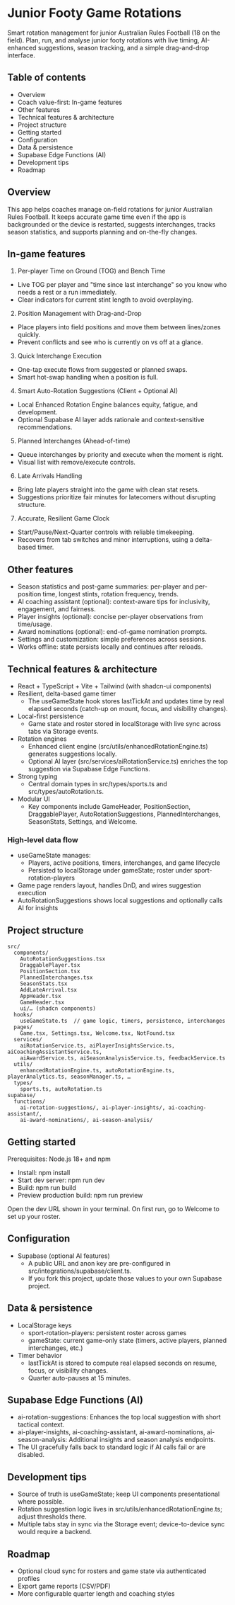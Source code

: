 # Junior Footy Game Rotations

Smart rotation management for junior Australian Rules Football (18 on the field). Plan, run, and analyse junior footy rotations with live timing, AI-enhanced suggestions, season tracking, and a simple drag-and-drop interface.

## Table of contents
- Overview
- Coach value-first: In-game features
- Other features
- Technical features & architecture
- Project structure
- Getting started
- Configuration
- Data & persistence
- Supabase Edge Functions (AI)
- Development tips
- Roadmap

## Overview
This app helps coaches manage on-field rotations for junior Australian Rules Football. It keeps accurate game time even if the app is backgrounded or the device is restarted, suggests interchanges, tracks season statistics, and supports planning and on-the-fly changes.

## In-game features

1) Per-player Time on Ground (TOG) and Bench Time
- Live TOG per player and "time since last interchange" so you know who needs a rest or a run immediately.
- Clear indicators for current stint length to avoid overplaying.

2) Position Management with Drag-and-Drop
- Place players into field positions and move them between lines/zones quickly.
- Prevent conflicts and see who is currently on vs off at a glance.

3) Quick Interchange Execution
- One-tap execute flows from suggested or planned swaps.
- Smart hot-swap handling when a position is full.

4) Smart Auto-Rotation Suggestions (Client + Optional AI)
- Local Enhanced Rotation Engine balances equity, fatigue, and development.
- Optional Supabase AI layer adds rationale and context-sensitive recommendations.

5) Planned Interchanges (Ahead-of-time)
- Queue interchanges by priority and execute when the moment is right.
- Visual list with remove/execute controls.

6) Late Arrivals Handling
- Bring late players straight into the game with clean stat resets.
- Suggestions prioritize fair minutes for latecomers without disrupting structure.

7) Accurate, Resilient Game Clock
- Start/Pause/Next-Quarter controls with reliable timekeeping.
- Recovers from tab switches and minor interruptions, using a delta-based timer.

## Other features
- Season statistics and post-game summaries: per-player and per-position time, longest stints, rotation frequency, trends.
- AI coaching assistant (optional): context-aware tips for inclusivity, engagement, and fairness.
- Player insights (optional): concise per-player observations from time/usage.
- Award nominations (optional): end-of-game nomination prompts.
- Settings and customization: simple preferences across sessions.
- Works offline: state persists locally and continues after reloads.

## Technical features & architecture
- React + TypeScript + Vite + Tailwind (with shadcn-ui components)
- Resilient, delta-based game timer
  - The useGameState hook stores lastTickAt and updates time by real elapsed seconds (catch-up on mount, focus, and visibility changes).
- Local-first persistence
  - Game state and roster stored in localStorage with live sync across tabs via Storage events.
- Rotation engines
  - Enhanced client engine (src/utils/enhancedRotationEngine.ts) generates suggestions locally.
  - Optional AI layer (src/services/aiRotationService.ts) enriches the top suggestion via Supabase Edge Functions.
- Strong typing
  - Central domain types in src/types/sports.ts and src/types/autoRotation.ts.
- Modular UI
  - Key components include GameHeader, PositionSection, DraggablePlayer, AutoRotationSuggestions, PlannedInterchanges, SeasonStats, Settings, and Welcome.

### High-level data flow
- useGameState manages:
  - Players, active positions, timers, interchanges, and game lifecycle
  - Persisted to localStorage under gameState; roster under sport-rotation-players
- Game page renders layout, handles DnD, and wires suggestion execution
- AutoRotationSuggestions shows local suggestions and optionally calls AI for insights

## Project structure
```
src/
  components/
    AutoRotationSuggestions.tsx
    DraggablePlayer.tsx
    PositionSection.tsx
    PlannedInterchanges.tsx
    SeasonStats.tsx
    AddLateArrival.tsx
    AppHeader.tsx
    GameHeader.tsx
    ui/… (shadcn components)
  hooks/
    useGameState.ts  // game logic, timers, persistence, interchanges
  pages/
    Game.tsx, Settings.tsx, Welcome.tsx, NotFound.tsx
  services/
    aiRotationService.ts, aiPlayerInsightsService.ts, aiCoachingAssistantService.ts,
    aiAwardService.ts, aiSeasonAnalysisService.ts, feedbackService.ts
  utils/
    enhancedRotationEngine.ts, autoRotationEngine.ts, playerAnalytics.ts, seasonManager.ts, …
  types/
    sports.ts, autoRotation.ts
supabase/
  functions/
    ai-rotation-suggestions/, ai-player-insights/, ai-coaching-assistant/,
    ai-award-nominations/, ai-season-analysis/
```

## Getting started
Prerequisites: Node.js 18+ and npm

- Install: npm install
- Start dev server: npm run dev
- Build: npm run build
- Preview production build: npm run preview

Open the dev URL shown in your terminal. On first run, go to Welcome to set up your roster.

## Configuration
- Supabase (optional AI features)
  - A public URL and anon key are pre-configured in src/integrations/supabase/client.ts.
  - If you fork this project, update those values to your own Supabase project.

## Data & persistence
- LocalStorage keys
  - sport-rotation-players: persistent roster across games
  - gameState: current game-only state (timers, active players, planned interchanges, etc.)
- Timer behavior
  - lastTickAt is stored to compute real elapsed seconds on resume, focus, or visibility changes.
  - Quarter auto-pauses at 15 minutes.

## Supabase Edge Functions (AI)
- ai-rotation-suggestions: Enhances the top local suggestion with short tactical context.
- ai-player-insights, ai-coaching-assistant, ai-award-nominations, ai-season-analysis: Additional insights and season analysis endpoints.
- The UI gracefully falls back to standard logic if AI calls fail or are disabled.

## Development tips
- Source of truth is useGameState; keep UI components presentational where possible.
- Rotation suggestion logic lives in src/utils/enhancedRotationEngine.ts; adjust thresholds there.
- Multiple tabs stay in sync via the Storage event; device-to-device sync would require a backend.

## Roadmap
- Optional cloud sync for rosters and game state via authenticated profiles
- Export game reports (CSV/PDF)
- More configurable quarter length and coaching styles

